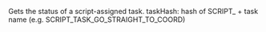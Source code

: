 Gets the status of a script-assigned task.
taskHash: hash of SCRIPT_ + task name (e.g. SCRIPT_TASK_GO_STRAIGHT_TO_COORD)